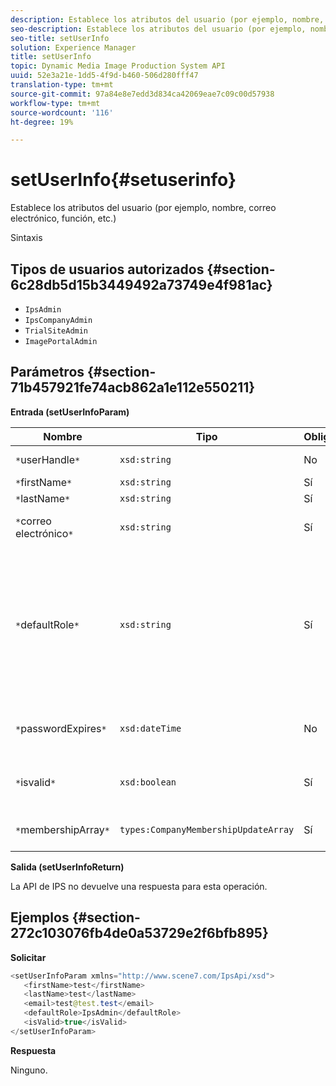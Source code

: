 ```yaml
---
description: Establece los atributos del usuario (por ejemplo, nombre, correo electrónico, función, etc.)
seo-description: Establece los atributos del usuario (por ejemplo, nombre, correo electrónico, función, etc.)
seo-title: setUserInfo
solution: Experience Manager
title: setUserInfo
topic: Dynamic Media Image Production System API
uuid: 52e3a21e-1dd5-4f9d-b460-506d280fff47
translation-type: tm+mt
source-git-commit: 97a84e8e7edd3d834ca42069eae7c09c00d57938
workflow-type: tm+mt
source-wordcount: '116'
ht-degree: 19%

---
```



# setUserInfo{#setuserinfo}

Establece los atributos del usuario (por ejemplo, nombre, correo electrónico, función, etc.)

Sintaxis

## Tipos de usuarios autorizados {#section-6c28db5d15b3449492a73749e4f981ac}

* `IpsAdmin`
* `IpsCompanyAdmin`
* `TrialSiteAdmin`
* `ImagePortalAdmin`

## Parámetros {#section-71b457921fe74acb862a1e112e550211}

**Entrada (setUserInfoParam)**

| Nombre | Tipo | Obligatorio | Descripción |
|---|---|---|---|
| `*`userHandle`*` | `xsd:string` | No | Identificador de usuario. |
| `*`firstName`*` | `xsd:string` | Sí | Nombre. |
| `*`lastName`*` | `xsd:string` | Sí | Apellido. |
| `*`correo electrónico`*` | `xsd:string` | Sí | Correo electrónico del usuario. |
| `*`defaultRole`*` | `xsd:string` | Sí | Define la función de un usuario en cada compañía a la que pertenece. Sin embargo, tenga en cuenta que la función `IpsAdmin` anula otras configuraciones por compañía. |
| `*`passwordExpires`*` | `xsd:dateTime` | No | Fecha de caducidad de la contraseña establecida. |
| `*`isvalid`*` | `xsd:boolean` | Sí | Determina si el usuario es un usuario IPS válido. |
| `*`membershipArray`*` | `types:CompanyMembershipUpdateArray` | Sí | Matriz de controladores de compañía. |

**Salida (setUserInfoReturn)**

La API de IPS no devuelve una respuesta para esta operación.

## Ejemplos {#section-272c103076fb4de0a53729e2f6bfb895}

**Solicitar**

```java
<setUserInfoParam xmlns="http://www.scene7.com/IpsApi/xsd">
   <firstName>test</firstName>
   <lastName>test</lastName>
   <email>test@test.test</email>
   <defaultRole>IpsAdmin</defaultRole>
   <isValid>true</isValid>
</setUserInfoParam>
```

**Respuesta**

Ninguno.
